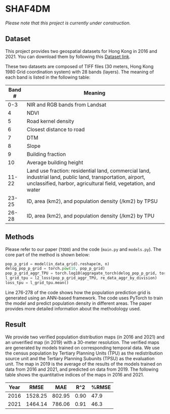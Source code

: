 # SHAF4DM

*Please note that this project is currently under construction.*

## Dataset

This project provides two geospatial datasets for Hong Kong in 2016 and 2021. You can download them by following this [Dataset link](https://drive.google.com/drive/folders/1-HIdq1tPI3eqSXbCDcV-qN29adj8fgjg?usp=sharing).

These two datasets are composed of TIFF files (30 meters, Hong Kong 1980 Grid coordination system) with 28 bands (layers). The meaning of each band is listed in the following table:

| Band # | Meaning |
| --- | --- |
| 0-3 | NIR and RGB bands from Landsat |
| 4 | NDVI |
| 5 | Road kernel density |
| 6 | Closest distance to road |
| 7 | DTM |
| 8 | Slope |
| 9 | Building fraction |
| 10 | Average building height |
| 11-22 | Land use fraction: residential land, commercial land, industrial land, public land, transportation, airport, unclassified, harbor, agricultural field, vegetation, and water |
| 23-25 | ID, area (km2), and population density (/km2) by TPSU |
| 26-28 | ID, area (km2), and population density (/km2) by TPU |

## Methods

Please refer to our paper (`TODO`) and the code (`main.py` and `models.py`). The core part of the method is shown below:

```python
pop_p_grid = model(in_data_grid).reshape(m, n)
delog_pop_p_grid = torch.pow(10, pop_p_grid)
pop_p_grid_aggr_TPU = torch.log10(aggragate_torch(delog_pop_p_grid, torch.from_numpy(RegionMask[1]))[1:]).squeeze(-1)
l_grid_tpu = l2_loss(pop_p_grid_aggr_TPU, re_data_aggr_by_division)
loss_tpu = l_grid_tpu.mean()
```

Line 276-278 of the code shows how the population prediction grid is generated using an ANN-based framework. The code uses PyTorch to train the model and predict population density in different areas. The paper provides more detailed information about the methodology used.

## Result

We provide two verified population distribution maps (in 2016 and 2021) and an unverified map (in 2019) with a 30-meter resolution. The verified maps are generated by models trained on corresponding temporal data. We use the census population by Tertiary Planning Units (TPU) as the redistribution source unit and the Tertiary Planning Subunits (TPSU) as the evaluation unit. The map in 2019 is the average of the results of the models trained on data from 2016 and 2021, and predicted on data from 2019. The following table shows the quantitative indices of the maps in 2016 and 2021.

| Year | RMSE    | MAE     | R^2     | %RMSE   |
|------|---------|---------|---------|---------|
| 2016 | 1528.25 | 802.95  | 0.90    | 47.9    |
| 2021 | 1464.14 | 786.06  | 0.91    | 46.3    |







